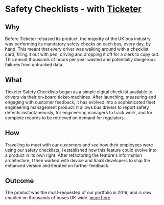 # Safety Checklists - with [Ticketer](https://www.ticketer.com/)

## Why
Before Ticketer released its product, the majority of the UK bus industry was performing its mandatory safety checks on each bus, every day, by hand. This meant that every driver was walking around with a checklist card, filling it out with pen, driving and dropping it off for a clerk to copy out. This meant thousands of hours per year wasted and potentially dangerous failures from untracked data.

## What
Ticketer Safety Checklists began as a simple digital checklist available to drivers via their on-board ticket-machines. After launching, measuring and engaging with customer feedback, it has evolved into a sophisticated fleet engineering management product. It allows bus drivers to report safety defects instantaneously, for engineering managers to track work, and for complete records to be retrieved on demand for regulators.  

## How
Travelling to meet with our customers and see how their employees were using our safety checklists, I established how this feature could evolve into a product in its own right. After refactoring the feature's information architecture, I then worked with device and SaaS developers to ship the enhanced version and iterated on further feedback.

## Outcome
The product was the most-requested of our portfolio in 2019, and is now enabled on thousands of buses UK-wide.
[more here](https://www.ticketer.com/en/products/vehicle-checklists/)